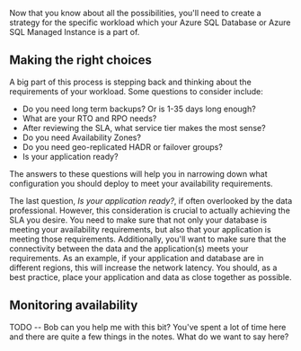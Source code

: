 Now that you know about all the possibilities, you'll need to create a strategy for the specific workload which your Azure SQL Database or Azure SQL Managed Instance is a part of.

## Making the right choices

A big part of this process is stepping back and thinking about the requirements of your workload. Some questions to consider include:

- Do you need long term backups? Or is 1-35 days long enough?
- What are your RTO and RPO needs?
- After reviewing the SLA, what service tier makes the most sense?
- Do you need Availability Zones?
- Do you need geo-replicated HADR or failover groups?
- Is your application ready?

The answers to these questions will help you in narrowing down what configuration you should deploy to meet your availability requirements.

The last question, *Is your application ready?*, if often overlooked by the data professional. However, this consideration is crucial to actually achieving the SLA you desire. You need to make sure that not only your database is meeting your availability requirements, but also that your application is meeting those requirements. Additionally, you'll want to make sure that the connectivity between the data and the application(s) meets your requirements. As an example, if your application and database are in different regions, this will increase the network latency. You should, as a best practice, place your application and data as close together as possible.

## Monitoring availability

TODO -- Bob can you help me with this bit? You've spent a lot of time here and there are quite a few things in the notes. What do we want to say here?